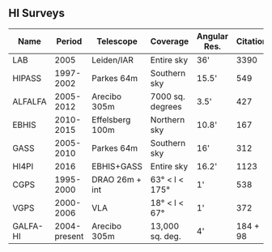 ##  HI Surveys 

|  Name      |  Period       |  Telescope        |  Coverage          |  Angular Res. | Citation  |  Reference  |
| ---------- | ------------- | ----------------- | ------------------ | --------------| --------- | ----------- |
|  LAB       |  2005         |  Leiden/IAR       |  Entire sky        |  36'          | 3390      |  https://ui.adsabs.harvard.edu/abs/2005A%26A...440..775K/abstract |
|  HIPASS    |  1997-2002    |  Parkes 64m       |  Southern sky      |  15.5'        | 549       |  https://ui.adsabs.harvard.edu/abs/2001MNRAS.322..486B/abstract |
|  ALFALFA   |  2005-2012    |  Arecibo 305m     |  7000 sq. degrees  |  3.5'         | 427       |  https://ui.adsabs.harvard.edu/abs/2018ApJ...861...49H |
|  EBHIS     |  2010-2015    |  Effelsberg 100m  |  Northern sky      |  10.8'        | 167       |  https://ui.adsabs.harvard.edu/abs/2016A%26A...585A..41W/abstract |
|  GASS      |  2005-2010    |  Parkes 64m       |  Southern sky      |  16'          | 312       |  https://ui.adsabs.harvard.edu/abs/2009ApJS..181..398M/abstract |
|  HI4PI     |  2016         |  EBHIS+GASS       |  Entire sky        |  16.2'        | 1123      |  https://ui.adsabs.harvard.edu/abs/2016A%26A...594A.116H/abstract |
|  CGPS      |  1995-2000    |  DRAO 26m + int   |  63° < l < 175°    |  1'           | 538       |  https://ui.adsabs.harvard.edu/abs/2003AJ....125.3145T/abstract |
|  VGPS      |  2000-2006    |  VLA              |  18° < l < 67°     |  1'           | 372       |  https://ui.adsabs.harvard.edu/abs/2006AJ....132.1158S/abstract |
|  GALFA-HI  |  2004-present |  Arecibo 305m     |  13,000 sq. deg.   |  4'           | 184 + 98  |  2011ApJS..194...20P (DR1) + 2018ApJS..234....2P (DR2)|

